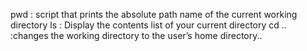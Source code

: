 pwd : script that prints the absolute path name of the current working directory
ls : Display the contents list of your current directory
cd .. :changes the working directory to the user’s home directory..
